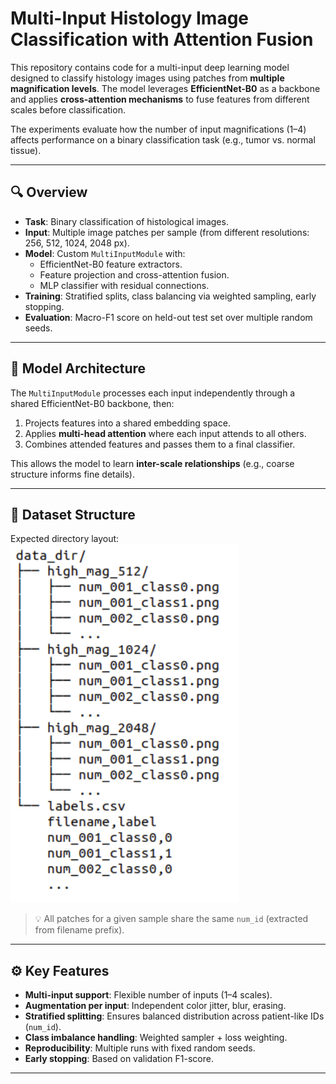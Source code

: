 # Multi-Input Histology Image Classification with Attention Fusion

This repository contains code for a multi-input deep learning model designed to classify histology images using patches from **multiple magnification levels**. The model leverages **EfficientNet-B0** as a backbone and applies **cross-attention mechanisms** to fuse features from different scales before classification.

The experiments evaluate how the number of input magnifications (1–4) affects performance on a binary classification task (e.g., tumor vs. normal tissue).

---

## 🔍 Overview

- **Task**: Binary classification of histological images.
- **Input**: Multiple image patches per sample (from different resolutions: 256, 512, 1024, 2048 px).
- **Model**: Custom `MultiInputModule` with:
  - EfficientNet-B0 feature extractors.
  - Feature projection and cross-attention fusion.
  - MLP classifier with residual connections.
- **Training**: Stratified splits, class balancing via weighted sampling, early stopping.
- **Evaluation**: Macro-F1 score on held-out test set over multiple random seeds.

---

## 🧱 Model Architecture

The `MultiInputModule` processes each input independently through a shared EfficientNet-B0 backbone, then:

1. Projects features into a shared embedding space.
2. Applies **multi-head attention** where each input attends to all others.
3. Combines attended features and passes them to a final classifier.

This allows the model to learn **inter-scale relationships** (e.g., coarse structure informs fine details).

---

## 📁 Dataset Structure

Expected directory layout:
![Image alt](https://github.com/Ruiu4317/Multi_input_network-Histologia-/blob/main/dataset_structure.png)

> 💡 All patches for a given sample share the same `num_id` (extracted from filename prefix).

---

## ⚙️ Key Features

- **Multi-input support**: Flexible number of inputs (1–4 scales).
- **Augmentation per input**: Independent color jitter, blur, erasing.
- **Stratified splitting**: Ensures balanced distribution across patient-like IDs (`num_id`).
- **Class imbalance handling**: Weighted sampler + loss weighting.
- **Reproducibility**: Multiple runs with fixed random seeds.
- **Early stopping**: Based on validation F1-score.

---

